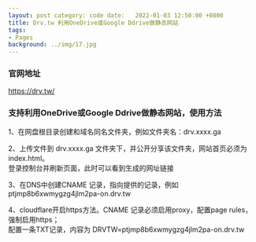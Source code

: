 ```yaml
---
layout: post category: code date:   2022-01-03 12:50:00 +0800
title: Drv.tw 利用OneDrive或Google Ddrive做静态网站
tags:
- Pages
background: ../img/17.jpg
---
```


### 官网地址
https://drv.tw/


### 支持利用OneDrive或Google Ddrive做静态网站，使用方法
1、在网盘根目录创建和域名同名文件夹，例如文件夹名：drv.xxxx.ga<br>

2、上传文件到 drv.xxxx.ga 文件夹下，并公开分享该文件夹，网站首页必须为index.html。<br>
      登录控制台并刷新页面，此时可以看到生成的网址链接
	  
3、在DNS中创建CNAME 记录，指向提供的记录，例如 ptjmp8b6xwmygzg4jlm2pa-on.drv.tw

4、cloudflare开启https方法。CNAME 记录必须启用proxy，配置page rules，强制启用https；<br>
      配置一条TXT记录，内容为 DRVTW=ptjmp8b6xwmygzg4jlm2pa-on.drv.tw